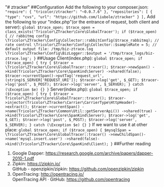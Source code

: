 "# ztracker" 
##Configuration
    Add the following to your composer.json:
    ```
    "require": {
        "tricolor/ztracker": "~0.0.7.6"
    },
    "repositories": [
        {
            "type": "cvs",
            "url": "https://github.com/liubole/ztracker"
        }
    ],
    ```
    Add the following to your "index.php"(or the entrance of request, both client and server):
    ```
    global $trace_open;
    $trace_open = class_exists('Tricolor\ZTracker\Core\GlobalTracer');
    if ($trace_open) {
        // rabbitmq config
        \Tricolor\ZTracker\Config\Collector::rabbitConfig($trace_rabbitmq);
        // rate control
        \Tricolor\ZTracker\Config\Collector::$sampleRate = 5;
        // default output file: /tmp/biz-ztrace.log
        \Tricolor\ZTracker\Config\BizLogger::$output = '/tmp/trace_logs/biz-ztrace.log';
    }
    ```
##Usage
    Client(index.php):
    ```
    global $trace_open;
    if ($trace_open) {
        try {
            $tracer = \Tricolor\ZTracker\Core\GlobalTracer::tracer();
            $tracer->newSpan()
                ->kind(Tricolor\ZTracker\Core\SpanKind\Server)
                ->shared(false);
            $tracer->currentSpan()->putTag('request_url', (string)$_SERVER['REQUEST_URI']);
            $tracer->log('get', $_GET);
            $tracer->log('post', $_POST);
            $tracer->log('server', $_SERVER);
        } catch (\Exception $e) {}
    }
    ```
    Server(index.php):
    ```
    global $trace_open;
    if ($trace_open) {
        try {
            $tracer = Tricolor\ZTracker\Core\GlobalTracer::tracer();
            $tracer->injector(Tricolor\ZTracker\Carrier\CarrierType\HttpHeader)->extract();
            $tracer->currentSpan()
                ->name(Tricolor\ZTracker\Common\Util::getServerApi())
                ->shared(true)
                ->kind(Tricolor\ZTracker\Core\SpanKind\Server);
            $tracer->log('get', $_GET);
            $tracer->log('post', $_POST);
            $tracer->log('server', $_SERVER);
        } catch (\Exception $e) {}
    }
    ```
    If we want to use it at other place:
    ```
    global $trace_open;
    if ($trace_open) {
        $mysqlSpan = \Tricolor\ZTracker\Core\GlobalTracer::tracer()
            ->newChildSpan()->name('mysql.insert.user')
            ->shared(false)->kind(\Tricolor\ZTracker\Core\SpanKind\Client);
    }
    ```
##Further reading   
1. Google Dapper: https://research.google.com/archive/papers/dapper-2010-1.pdf
2. Zipkin: https://zipkin.io/  
GitHub - openzipkin/zipkin: https://github.com/openzipkin/zipkin
4. OpenTracing: http://opentracing.io/  
OpenTracing API · GitHub: https://github.com/opentracing
    
    